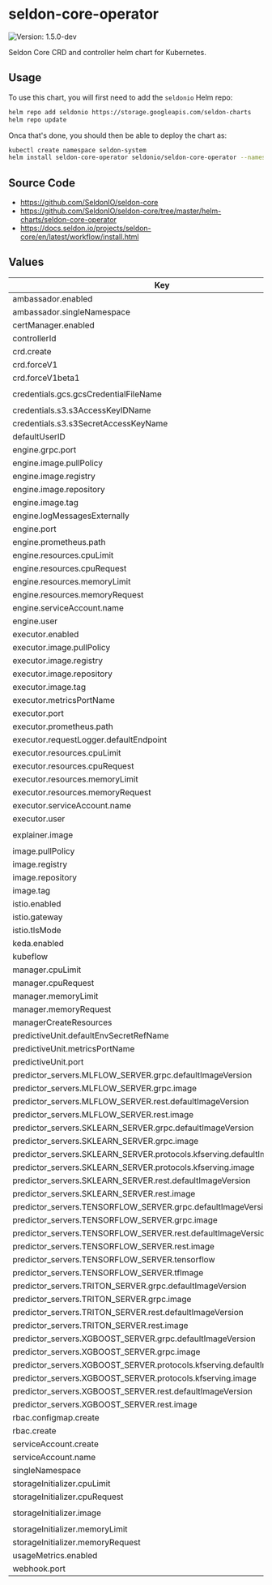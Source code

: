 # seldon-core-operator

![Version: 1.5.0-dev](https://img.shields.io/static/v1?label=Version&message=1.5.0--dev&color=informational&style=flat-square)

Seldon Core CRD and controller helm chart for Kubernetes.

## Usage

To use this chart, you will first need to add the `seldonio` Helm repo:

```bash
helm repo add seldonio https://storage.googleapis.com/seldon-charts
helm repo update
```

Onca that's done, you should then be able to deploy the chart as:

```bash
kubectl create namespace seldon-system
helm install seldon-core-operator seldonio/seldon-core-operator --namespace seldon-system
```

## Source Code

* <https://github.com/SeldonIO/seldon-core>
* <https://github.com/SeldonIO/seldon-core/tree/master/helm-charts/seldon-core-operator>
* <https://docs.seldon.io/projects/seldon-core/en/latest/workflow/install.html>

## Values

| Key | Type | Default | Description |
|-----|------|---------|-------------|
| ambassador.enabled | bool | `true` |  |
| ambassador.singleNamespace | bool | `false` |  |
| certManager.enabled | bool | `false` |  |
| controllerId | string | `""` |  |
| crd.create | bool | `true` |  |
| crd.forceV1 | bool | `false` |  |
| crd.forceV1beta1 | bool | `false` |  |
| credentials.gcs.gcsCredentialFileName | string | `"gcloud-application-credentials.json"` |  |
| credentials.s3.s3AccessKeyIDName | string | `"awsAccessKeyID"` |  |
| credentials.s3.s3SecretAccessKeyName | string | `"awsSecretAccessKey"` |  |
| defaultUserID | string | `"8888"` |  |
| engine.grpc.port | int | `5001` |  |
| engine.image.pullPolicy | string | `"IfNotPresent"` |  |
| engine.image.registry | string | `"docker.io"` |  |
| engine.image.repository | string | `"seldonio/engine"` |  |
| engine.image.tag | string | `"1.5.0-dev"` |  |
| engine.logMessagesExternally | bool | `false` |  |
| engine.port | int | `8000` |  |
| engine.prometheus.path | string | `"/prometheus"` |  |
| engine.resources.cpuLimit | string | `"500m"` |  |
| engine.resources.cpuRequest | string | `"500m"` |  |
| engine.resources.memoryLimit | string | `"512Mi"` |  |
| engine.resources.memoryRequest | string | `"512Mi"` |  |
| engine.serviceAccount.name | string | `"default"` |  |
| engine.user | int | `8888` |  |
| executor.enabled | bool | `true` |  |
| executor.image.pullPolicy | string | `"IfNotPresent"` |  |
| executor.image.registry | string | `"docker.io"` |  |
| executor.image.repository | string | `"seldonio/seldon-core-executor"` |  |
| executor.image.tag | string | `"1.5.0-dev"` |  |
| executor.metricsPortName | string | `"metrics"` |  |
| executor.port | int | `8000` |  |
| executor.prometheus.path | string | `"/prometheus"` |  |
| executor.requestLogger.defaultEndpoint | string | `"http://default-broker"` |  |
| executor.resources.cpuLimit | string | `"500m"` |  |
| executor.resources.cpuRequest | string | `"500m"` |  |
| executor.resources.memoryLimit | string | `"512Mi"` |  |
| executor.resources.memoryRequest | string | `"512Mi"` |  |
| executor.serviceAccount.name | string | `"default"` |  |
| executor.user | int | `8888` |  |
| explainer.image | string | `"seldonio/alibiexplainer:1.5.0-dev"` |  |
| image.pullPolicy | string | `"IfNotPresent"` |  |
| image.registry | string | `"docker.io"` |  |
| image.repository | string | `"seldonio/seldon-core-operator"` |  |
| image.tag | string | `"1.5.0-dev"` |  |
| istio.enabled | bool | `false` |  |
| istio.gateway | string | `"istio-system/seldon-gateway"` |  |
| istio.tlsMode | string | `""` |  |
| keda.enabled | bool | `false` |  |
| kubeflow | bool | `false` |  |
| manager.cpuLimit | string | `"500m"` |  |
| manager.cpuRequest | string | `"100m"` |  |
| manager.memoryLimit | string | `"300Mi"` |  |
| manager.memoryRequest | string | `"200Mi"` |  |
| managerCreateResources | bool | `false` |  |
| predictiveUnit.defaultEnvSecretRefName | string | `""` |  |
| predictiveUnit.metricsPortName | string | `"metrics"` |  |
| predictiveUnit.port | int | `9000` |  |
| predictor_servers.MLFLOW_SERVER.grpc.defaultImageVersion | string | `"1.5.0-dev"` |  |
| predictor_servers.MLFLOW_SERVER.grpc.image | string | `"seldonio/mlflowserver_grpc"` |  |
| predictor_servers.MLFLOW_SERVER.rest.defaultImageVersion | string | `"1.5.0-dev"` |  |
| predictor_servers.MLFLOW_SERVER.rest.image | string | `"seldonio/mlflowserver_rest"` |  |
| predictor_servers.SKLEARN_SERVER.grpc.defaultImageVersion | string | `"1.5.0-dev"` |  |
| predictor_servers.SKLEARN_SERVER.grpc.image | string | `"seldonio/sklearnserver_grpc"` |  |
| predictor_servers.SKLEARN_SERVER.protocols.kfserving.defaultImageVersion | string | `"0.1.1"` |  |
| predictor_servers.SKLEARN_SERVER.protocols.kfserving.image | string | `"seldonio/mlserver"` |  |
| predictor_servers.SKLEARN_SERVER.rest.defaultImageVersion | string | `"1.5.0-dev"` |  |
| predictor_servers.SKLEARN_SERVER.rest.image | string | `"seldonio/sklearnserver_rest"` |  |
| predictor_servers.TENSORFLOW_SERVER.grpc.defaultImageVersion | string | `"1.5.0-dev"` |  |
| predictor_servers.TENSORFLOW_SERVER.grpc.image | string | `"seldonio/tfserving-proxy_grpc"` |  |
| predictor_servers.TENSORFLOW_SERVER.rest.defaultImageVersion | string | `"1.5.0-dev"` |  |
| predictor_servers.TENSORFLOW_SERVER.rest.image | string | `"seldonio/tfserving-proxy_rest"` |  |
| predictor_servers.TENSORFLOW_SERVER.tensorflow | bool | `true` |  |
| predictor_servers.TENSORFLOW_SERVER.tfImage | string | `"tensorflow/serving:2.1.0"` |  |
| predictor_servers.TRITON_SERVER.grpc.defaultImageVersion | string | `"20.08-py3"` |  |
| predictor_servers.TRITON_SERVER.grpc.image | string | `"nvcr.io/nvidia/tritonserver"` |  |
| predictor_servers.TRITON_SERVER.rest.defaultImageVersion | string | `"20.08-py3"` |  |
| predictor_servers.TRITON_SERVER.rest.image | string | `"nvcr.io/nvidia/tritonserver"` |  |
| predictor_servers.XGBOOST_SERVER.grpc.defaultImageVersion | string | `"1.5.0-dev"` |  |
| predictor_servers.XGBOOST_SERVER.grpc.image | string | `"seldonio/xgboostserver_grpc"` |  |
| predictor_servers.XGBOOST_SERVER.protocols.kfserving.defaultImageVersion | string | `"0.1.1"` |  |
| predictor_servers.XGBOOST_SERVER.protocols.kfserving.image | string | `"seldonio/mlserver"` |  |
| predictor_servers.XGBOOST_SERVER.rest.defaultImageVersion | string | `"1.5.0-dev"` |  |
| predictor_servers.XGBOOST_SERVER.rest.image | string | `"seldonio/xgboostserver_rest"` |  |
| rbac.configmap.create | bool | `true` |  |
| rbac.create | bool | `true` |  |
| serviceAccount.create | bool | `true` |  |
| serviceAccount.name | string | `"seldon-manager"` |  |
| singleNamespace | bool | `false` |  |
| storageInitializer.cpuLimit | string | `"1"` |  |
| storageInitializer.cpuRequest | string | `"100m"` |  |
| storageInitializer.image | string | `"gcr.io/kfserving/storage-initializer:v0.4.0"` |  |
| storageInitializer.memoryLimit | string | `"1Gi"` |  |
| storageInitializer.memoryRequest | string | `"100Mi"` |  |
| usageMetrics.enabled | bool | `false` |  |
| webhook.port | int | `443` |  |
